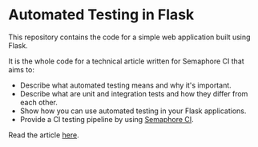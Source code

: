 # Automated Testing in Flask
This repository contains the code for a simple web application built using Flask.

It is the whole code for a technical article written for Semaphore CI that aims to:
- Describe what automated testing means and why it's important.
- Describe what are unit and integration tests and how they differ from each other.
- Show how you can use automated testing in your Flask applications.
- Provide a CI testing pipeline by using [Semaphore CI](https://semaphoreci.com/).

Read the article [here](https://semaphoreci.com/blog/unit-testing-vs-integration-testing).